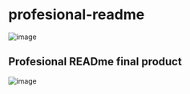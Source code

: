 # profesional-readme

![image](https://user-images.githubusercontent.com/97713255/164951185-a1921f83-aaad-44f6-9bfb-b7339c770d7c.png)

## Profesional READme final product

![image](https://user-images.githubusercontent.com/97713255/164951199-430a6cdb-59e0-41ec-87b7-17cd58632cf4.png)

